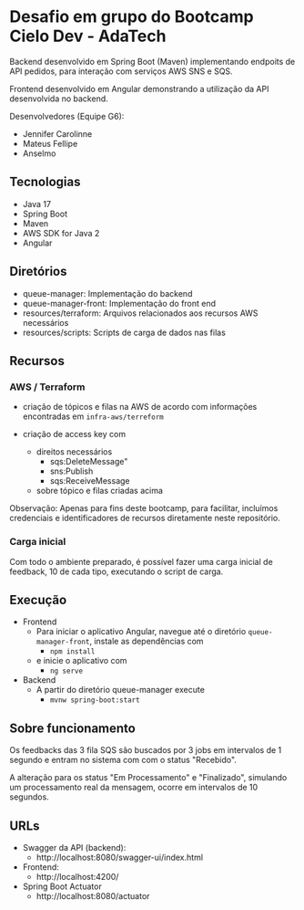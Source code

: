 # Desafio em grupo do Bootcamp Cielo Dev - AdaTech

Backend desenvolvido em Spring Boot (Maven) implementando
endpoits de API pedidos, para interação com serviços AWS
SNS e SQS.

Frontend desenvolvido em Angular demonstrando a utilização
da API desenvolvida no backend.

Desenvolvedores (Equipe G6):
- Jennifer Carolinne
- Mateus Fellipe
- Anselmo

## Tecnologias

- Java 17
- Spring Boot
- Maven
- AWS SDK for Java 2
- Angular

## Diretórios

- queue-manager: Implementação do backend
- queue-manager-front:  Implementação do front end
- resources/terraform: Arquivos relacionados aos recursos AWS necessários
- resources/scripts: Scripts de carga de dados nas filas

## Recursos

### AWS / Terraform

- criação de tópicos e filas na AWS de acordo com informações
  encontradas em `infra-aws/terreform`

- criação de access key com
    - direitos necessários
        - sqs:DeleteMessage"
        - sns:Publish
        - sqs:ReceiveMessage
    - sobre tópico e filas criadas acima

Observação: Apenas para fins deste bootcamp, para facilitar,
incluímos credenciais e identificadores de recursos
diretamente neste repositório.

### Carga inicial

Com todo o ambiente preparado, é possível fazer uma carga
inicial de feedback, 10 de cada tipo, executando o script de
carga.

## Execução

- Frontend
    - Para iniciar o aplicativo Angular, navegue até o diretório
      `queue-manager-front`, instale as dependências com
        - `npm install`
    - e inicie o aplicativo com
        - `ng serve`
- Backend
    - A partir do diretório queue-manager execute
        - `mvnw spring-boot:start`

## Sobre funcionamento

Os feedbacks das 3 fila SQS são buscados por 3 jobs em intervalos de
1 segundo e entram no sistema com com o status "Recebido".

A alteração para os status "Em Processamento" e "Finalizado",
simulando um processamento real da mensagem, ocorre em
intervalos de 10 segundos.

## URLs

- Swagger da API (backend):
    - http://localhost:8080/swagger-ui/index.html
- Frontend:
    - http://localhost:4200/
- Spring Boot Actuator
    - http://localhost:8080/actuator
